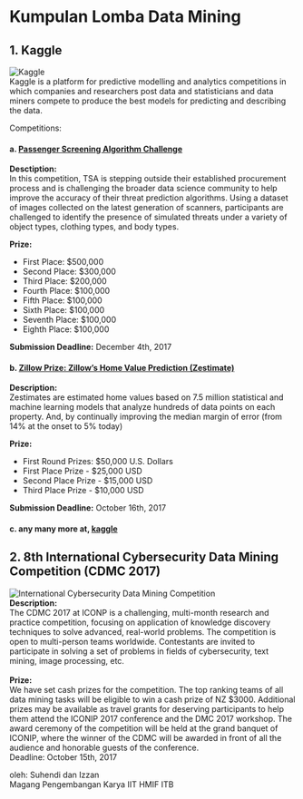 # Kumpulan Lomba Data Mining

## 1. Kaggle
![Kaggle](https://kaggle2.blob.core.windows.net/competitions/kaggle/3136/media/kaggle-transparent.svg)<br/>
Kaggle is a platform for predictive modelling and analytics competitions in which companies and researchers post data and statisticians and data miners compete to produce the best models for predicting and describing the data.

Competitions:
#### a. [Passenger Screening Algorithm Challenge](https://www.kaggle.com/c/passenger-screening-algorithm-challenge#timeline)
**Desctiption:** <br/>
In this competition, TSA is stepping outside their established procurement process and is challenging the broader data science community to help improve the accuracy of their threat prediction algorithms. Using a dataset of images collected on the latest generation of scanners, participants are challenged to identify the presence of simulated threats under a variety of object types, clothing types, and body types.<br/>

**Prize:**
- First Place: $500,000
- Second Place: $300,000
- Third Place: $200,000
- Fourth Place: $100,000
- Fifth Place: $100,000
- Sixth Place: $100,000
- Seventh Place: $100,000
- Eighth Place: $100,000 

**Submission Deadline:** December 4th, 2017

#### b. [Zillow Prize: Zillow’s Home Value Prediction (Zestimate)](https://www.kaggle.com/c/zillow-prize-1)
**Description:** <br/>
Zestimates are estimated home values based on 7.5 million statistical and machine learning models that analyze hundreds of data points on each property. And, by continually improving the median margin of error (from 14% at the onset to 5% today)<br/>

**Prize:**
- First Round Prizes: $50,000 U.S. Dollars
- First Place Prize - $25,000 USD
- Second Place Prize - $15,000 USD
- Third Place Prize - $10,000 USD<br/>

**Submission Deadline:** October 16th, 2017

#### c. any many more at, [kaggle](https://www.kaggle.com/competitions)



## 2. 8th International Cybersecurity Data Mining Competition (CDMC 2017)
![International Cybersecurity Data Mining Competition](http://www.austral.edu.ar/wp-content/uploads/2016/10/ingenieria-data-mining-300x192.jpg) <br />
**Description:**<br/>
The CDMC 2017 at ICONP is a challenging, multi-month research and practice competition, focusing on application of knowledge discovery techniques to solve advanced, real-world problems. The competition is open to multi-person teams worldwide. Contestants are invited to participate in solving a set of problems in fields of cybersecurity, text mining, image processing, etc.<br/><br />
**Prize:**<br/>
We have set cash prizes for the competition. The top ranking teams of all data mining tasks will be eligible to win a cash prize of NZ $3000. Additional prizes may be available as travel grants for deserving participants to help them attend the ICONIP 2017 conference and the DMC 2017 workshop. The award ceremony of the competition will be held at the grand banquet of ICONIP, where the winner of the CDMC will be awarded in front of all the audience and honorable guests of the conference.<br/>
Deadline: October 15th, 2017

oleh: Suhendi dan Izzan<br/>
Magang Pengembangan Karya IIT HMIF ITB